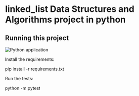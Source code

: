 # linked_list Data Structures and Algorithms project in python

## Running this project

![Python application](https://github.com/bjsi/Python_LinkedList/workflows/Python%20application/badge.svg?branch=master)

Install the requirements:

pip install -r requirements.txt

Run the tests:

python -m pytest
